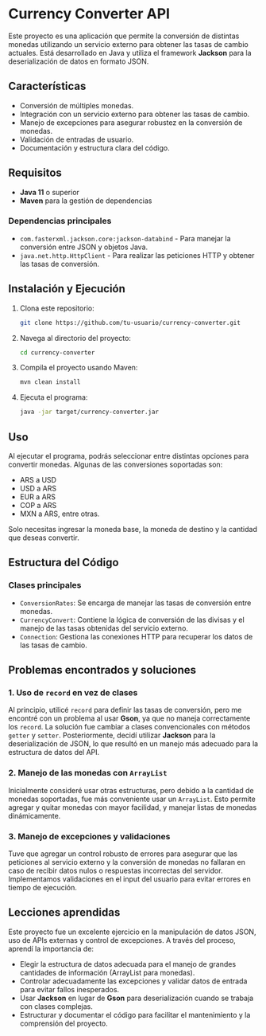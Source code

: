 # Currency Converter API

Este proyecto es una aplicación que permite la conversión de distintas monedas utilizando un servicio externo para obtener las tasas de cambio actuales. Está desarrollado en Java y utiliza el framework **Jackson** para la deserialización de datos en formato JSON.

## Características

- Conversión de múltiples monedas.
- Integración con un servicio externo para obtener las tasas de cambio.
- Manejo de excepciones para asegurar robustez en la conversión de monedas.
- Validación de entradas de usuario.
- Documentación y estructura clara del código.

## Requisitos

- **Java 11** o superior
- **Maven** para la gestión de dependencias

### Dependencias principales

- `com.fasterxml.jackson.core:jackson-databind` - Para manejar la conversión entre JSON y objetos Java.
- `java.net.http.HttpClient` - Para realizar las peticiones HTTP y obtener las tasas de conversión.

## Instalación y Ejecución

1. Clona este repositorio:
    ```bash
    git clone https://github.com/tu-usuario/currency-converter.git
    ```

2. Navega al directorio del proyecto:
    ```bash
    cd currency-converter
    ```

3. Compila el proyecto usando Maven:
    ```bash
    mvn clean install
    ```

4. Ejecuta el programa:
    ```bash
    java -jar target/currency-converter.jar
    ```

## Uso

Al ejecutar el programa, podrás seleccionar entre distintas opciones para convertir monedas. Algunas de las conversiones soportadas son:

- ARS a USD
- USD a ARS
- EUR a ARS
- COP a ARS
- MXN a ARS, entre otras.

Solo necesitas ingresar la moneda base, la moneda de destino y la cantidad que deseas convertir.

## Estructura del Código

### Clases principales

- `ConversionRates`: Se encarga de manejar las tasas de conversión entre monedas.
- `CurrencyConvert`: Contiene la lógica de conversión de las divisas y el manejo de las tasas obtenidas del servicio externo.
- `Connection`: Gestiona las conexiones HTTP para recuperar los datos de las tasas de cambio.

## Problemas encontrados y soluciones

### 1. Uso de `record` en vez de clases

Al principio, utilicé `record` para definir las tasas de conversión, pero me encontré con un problema al usar **Gson**, ya que no maneja correctamente los `record`. La solución fue cambiar a clases convencionales con métodos `getter` y `setter`. Posteriormente, decidí utilizar **Jackson** para la deserialización de JSON, lo que resultó en un manejo más adecuado para la estructura de datos del API.

### 2. Manejo de las monedas con `ArrayList`

Inicialmente consideré usar otras estructuras, pero debido a la cantidad de monedas soportadas, fue más conveniente usar un `ArrayList`. Esto permite agregar y quitar monedas con mayor facilidad, y manejar listas de monedas dinámicamente.

### 3. Manejo de excepciones y validaciones

Tuve que agregar un control robusto de errores para asegurar que las peticiones al servicio externo y la conversión de monedas no fallaran en caso de recibir datos nulos o respuestas incorrectas del servidor. Implementamos validaciones en el input del usuario para evitar errores en tiempo de ejecución.

## Lecciones aprendidas

Este proyecto fue un excelente ejercicio en la manipulación de datos JSON, uso de APIs externas y control de excepciones. A través del proceso, aprendí la importancia de:

- Elegir la estructura de datos adecuada para el manejo de grandes cantidades de información (ArrayList para monedas).
- Controlar adecuadamente las excepciones y validar datos de entrada para evitar fallos inesperados.
- Usar **Jackson** en lugar de **Gson** para deserialización cuando se trabaja con clases complejas.
- Estructurar y documentar el código para facilitar el mantenimiento y la comprensión del proyecto.


